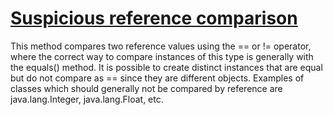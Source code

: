 # [Suspicious reference comparison](https://spotbugs.readthedocs.io/en/latest/bugDescriptions.html#RC_REF_COMPARISON)

 This method compares two reference values using the == or != operator,
where the correct way to compare instances of this type is generally
with the equals() method.
It is possible to create distinct instances that are equal but do not compare as == since
they are different objects.
Examples of classes which should generally
not be compared by reference are java.lang.Integer, java.lang.Float, etc.